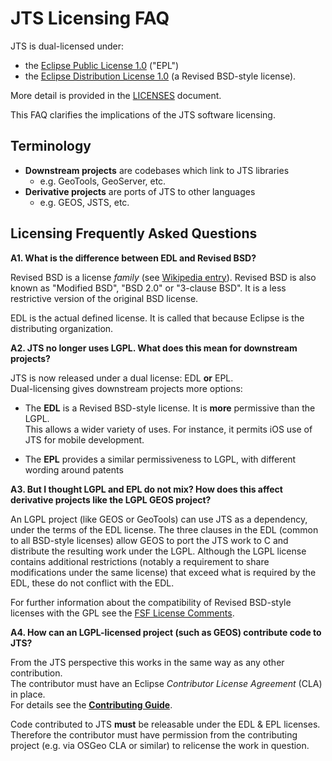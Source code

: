 # JTS Licensing FAQ

JTS is dual-licensed under:

* the [Eclipse Public License 1.0](https://www.eclipse.org/legal/epl-v10.html) ("EPL") 
* the [Eclipse Distribution License 1.0](http://www.eclipse.org/org/documents/edl-v10.php) (a Revised BSD-style license). 

More detail is provided in the [LICENSES](LICENSES.md) document.

This FAQ clarifies the implications of the JTS software licensing.

## Terminology

* **Downstream projects** are codebases which link to JTS libraries
  * e.g. GeoTools, GeoServer, etc.
* **Derivative projects** are ports of JTS to other languages 
  * e.g. GEOS, JSTS, etc.


## Licensing Frequently Asked Questions

**A1. What is the difference between EDL and Revised BSD?**

  Revised BSD is a license *family* (see [Wikipedia entry](https://en.wikipedia.org/wiki/BSD_licenses#3-clause_license_.28.22BSD_License_2.0.22.2C_.22Revised_BSD_License.22.2C_.22New_BSD_License.22.2C_or_.22Modified_BSD_License.22.29)).
  Revised BSD is also known as "Modified BSD", "BSD 2.0" or "3-clause BSD".  It is a less restrictive version of the original BSD license.
  
  EDL is the actual defined license.
  It is called that because Eclipse is the distributing organization.

**A2. JTS no longer uses LGPL.  What does this mean for downstream projects?**

  JTS is now released under a dual license: EDL **or** EPL.  
  Dual-licensing gives downstream projects more options:

* The **EDL** is a Revised BSD-style license.
  It is **more** permissive than the LGPL.  
  This allows a wider variety of uses.  For instance, it permits iOS use of JTS for mobile development.
  
* The **EPL** provides a similar permissiveness to LGPL, with different wording around patents

**A3. But I thought LGPL and EPL do not mix? How does this affect derivative projects like the LGPL GEOS project?**

  An LGPL project (like GEOS or GeoTools) can use JTS as a dependency, under the terms of the EDL license. 
  The three clauses in the EDL (common to all BSD-style licenses) allow GEOS to
  port the JTS work to C and distribute the resulting work under the LGPL. 
  Although the LGPL license contains additional restrictions 
  (notably a requirement to share modifications under the same license) 
  that exceed what is required by the EDL, these do not conflict with the EDL.
  
  For further information about the compatibility of Revised BSD-style licenses
  with the GPL see the [FSF License Comments](https://www.gnu.org/licenses/license-list.en.html).

**A4. How can an LGPL-licensed project (such as GEOS) contribute code to JTS?**

  From the JTS perspective this works in the same way as any other contribution.  
  The contributor must have an Eclipse *Contributor License Agreement* (CLA) in place.  
  For details see the [**Contributing Guide**](CONTRIBUTING.md).

  Code contributed to JTS **must** be releasable under the EDL & EPL licenses.
  Therefore the contributor must have permission from the contributing project (e.g. via OSGeo CLA or similar) 
  to relicense the work in question. 
